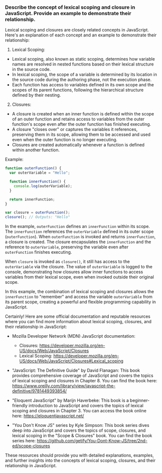 ### Describe the concept of lexical scoping and closure in JavaScript. Provide an example to demonstrate their relationship.

Lexical scoping and closures are closely related concepts in JavaScript. Here's an explanation of each concept and an example to demonstrate their relationship:

1. Lexical Scoping:
  - Lexical scoping, also known as static scoping, determines how variable names are resolved in nested functions based on their lexical structure in the source code.
  - In lexical scoping, the scope of a variable is determined by its location in the source code during the authoring phase, not the execution phase.
  - Each function has access to variables defined in its own scope and the scopes of its parent functions, following the hierarchical structure defined by their nesting.

2. Closures:
  - A closure is created when an inner function is defined within the scope of an outer function and retains access to variables from the outer function's scope even after the outer function has finished executing.
  - A closure "closes over" or captures the variables it references, preserving them in its scope, allowing them to be accessed and used even when the outer function is no longer executing.
  - Closures are created automatically whenever a function is defined within another function.

Example:

```javascript
function outerFunction() {
  var outerVariable = "Hello";

  function innerFunction() {
    console.log(outerVariable);
  }

  return innerFunction;
}

var closure = outerFunction();
closure(); // Outputs: "Hello"
```

In the example, `outerFunction` defines an `innerFunction` within its scope. The `innerFunction` references the `outerVariable` defined in its outer scope (`outerFunction`). When `outerFunction` is invoked and returns `innerFunction`, a closure is created. The closure encapsulates the `innerFunction` and the reference to `outerVariable`, preserving the variable even after `outerFunction` finishes executing.

When `closure` is invoked as `closure()`, it still has access to the `outerVariable` via the closure. The value of `outerVariable` is logged to the console, demonstrating how closures allow inner functions to access variables from their lexical scope, even when invoked outside their original scope.

In this example, the combination of lexical scoping and closures allows the `innerFunction` to "remember" and access the variable `outerVariable` from its parent scope, creating a powerful and flexible programming capability in JavaScript.

Certainly! Here are some official documentation and reputable resources where you can find more information about lexical scoping, closures, and their relationship in JavaScript:

- Mozilla Developer Network (MDN) JavaScript documentation:
  - Closures: https://developer.mozilla.org/en-US/docs/Web/JavaScript/Closures
  - Lexical Scoping: https://developer.mozilla.org/en-US/docs/Web/JavaScript/Closures#Lexical_scoping

- "JavaScript: The Definitive Guide" by David Flanagan: This book provides comprehensive coverage of JavaScript and covers the topics of lexical scoping and closures in Chapter 8. You can find the book here: https://www.oreilly.com/library/view/javascript-the-definitive/9781449393854/

- "Eloquent JavaScript" by Marijn Haverbeke: This book is a beginner-friendly introduction to JavaScript and covers the topics of lexical scoping and closures in Chapter 3. You can access the book online here: https://eloquentjavascript.net/

- "You Don't Know JS" series by Kyle Simpson: This book series dives deep into JavaScript and covers the topics of scope, closures, and lexical scoping in the "Scope & Closures" book. You can find the book series here: https://github.com/getify/You-Dont-Know-JS/tree/2nd-ed/scope-closures

These resources should provide you with detailed explanations, examples, and further insights into the concepts of lexical scoping, closures, and their relationship in JavaScript.
